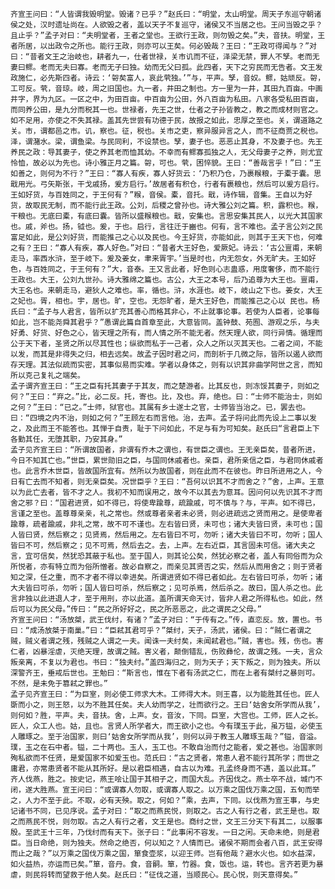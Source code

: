 <!-- { "loadSidebar": true } -->
    齐宣王问曰：“人皆谓我毁明堂。毁诸？已乎？”赵氏曰：“明堂，太山明堂。周天子东巡守朝诸侯之处，汉时遗址尚在。人欲毁之者，盖以天子不复巡守，诸侯又不当居之也。王问当毁之乎？且止乎？”孟子对曰：“夫明堂者，王者之堂也。王欲行王政，则勿毁之矣。”夫，音扶。明堂，王者所居，以出政令之所也。能行王政，则亦可以王矣。何必毁哉？王曰：“王政可得闻与？”对曰：“昔者文王之治岐也，耕者九一，仕者世禄，关市讥而不征，泽梁无禁，罪人不孥。老而无妻曰鳏。老而无夫曰寡。老而无子曰独。幼而无父曰孤。此四者，天下之穷民而无告者。文王发政施仁，必先斯四者。诗云：‘哿矣富人，哀此茕独。’”与，平声。孥，音奴。鳏，姑顽反。哿，工可反。茕，音琼。岐，周之旧国也。九一者，井田之制也。方一里为一井，其田九百亩。中画井字，界为九区。一区之中，为田百亩。中百亩为公田，外八百亩为私田。八家各受私田百亩，而同养公田，是九分而税其一也。世禄者，先王之世，仕者之子孙皆教之，教之而成材则官之。如不足用，亦使之不失其禄。盖其先世尝有功德于民，故报之如此，忠厚之至也。关，谓道路之关。市，谓都邑之市。讥，察也。征，税也。关市之吏，察异服异言之人，而不征商贾之税也。泽，谓潴水。梁，谓鱼梁。与民同利，不设禁也。孥，妻子也。恶恶止其身，不及妻子也。先王养民之政：导其妻子，使之养其老而恤其幼。不幸而有鳏寡孤独之人，无父母妻子之养，则尤宜怜恤，故必以为先也。诗小雅正月之篇。哿，可也。茕，困悴貌。王曰：“善哉言乎！”曰：“王如善之，则何为不行？”王曰：“寡人有疾，寡人好货云：‘乃积乃仓，乃裹糇粮，于橐于囊。思戢用光。弓矢斯张，干戈戚扬，爰方启行。’故居者有积仓，行者有裹粮也，然后可以爰方启行。王如好货，与百姓同之，于王何有？”糇，音侯。橐，音托。戢，诗作辑，音集。王自以为好货，故取民无制，而不能行此王政。公刘，后稷之曾孙也。诗大雅公刘之篇。积，露积也。糇，干粮也。无底曰橐，有底曰囊。皆所以盛糇粮也。戢，安集也。言思安集其民人，以光大其国家也。戚，斧也。扬，钺也。爰，于也。启行，言往迁于豳也。何有，言不难也。孟子言公刘之民富足如此，是公刘好货，而能推己之心以及民也。今王好货，亦能如此，则其于王天下也，何难之有？王曰：“寡人有疾，寡人好色。”对曰：“昔者大王好色，爱厥妃。诗云：‘古公亶甫，来朝走马，率西水浒，至于岐下。爰及姜女，聿来胥宇。’当是时也，内无怨女，外无旷夫。王如好色，与百姓同之，于王何有？”大，音泰。王又言此者，好色则心志蛊惑，用度奢侈，而不能行王政也。大王，公刘九世孙。诗大雅绵之篇也。古公，大王之本号，后乃追尊为大王也。亶甫，大王名也。来朝走马，避狄人之难也。率，循也。浒，水涯也。岐下，岐山之下也。姜女，大王之妃也。胥，相也。宇，居也。旷，空也。无怨旷者，是大王好色，而能推己之心以 民也。杨氏曰：“孟子与人君言，皆所以扩充其善心而格其非心，不止就事论事。若使为人臣者，论事每如此，岂不能尧舜其君乎？”愚谓此篇自首章至此，大意皆同。盖钟鼓、苑囿、游观之乐，与夫好勇、好货、好色之心，皆天理之所有，而人情之所不能无者。然天理人欲，同行异情。循理而公于天下者，圣贤之所以尽其性也；纵欲而私于一己者，众人之所以灭其天也。二者之间，不能以发，而其是非得失之归，相去远矣。故孟子因时君之问，而剖析于几微之际，皆所以遏人欲而存天理。其法似疏而实密，其事似易而实难。学者以身体之，则有以识其非曲学阿世之言，而知所以克己复礼之端矣。
    孟子谓齐宣王曰：“王之臣有托其妻子于其友，而之楚游者。比其反也，则冻馁其妻子，则如之何？”王曰：“弃之。”比，必二反。托，寄也。比，及也。弃，绝也。曰：“士师不能治士，则如之何？”王曰：“已之。”士师，狱官也。其属有乡士遂士之官，士师皆当治之。已，罢去也。曰：“四境之内不治，则如之何？”王顾左右而言他。治，去声。孟子将问此而先设上二事以发之，及此而王不能答也。其惮于自责，耻于下问如此，不足与有为可知矣。赵氏曰“言君臣上下各勤其任，无堕其职，乃安其身。”
    孟子见齐宣王曰：“所谓故国者，非谓有乔木之谓也，有世臣之谓也。王无亲臣矣，昔者所进，今日不知其亡也。”世臣，累世勋旧之臣，与国同休戚者也。亲臣，君所亲信之臣，与君同休戚者也。此言乔木世臣，皆故国所宜有。然所以为故国者，则在此而不在彼也。昨日所进用之人，今日有亡去而不知者，则无亲臣矣。况世臣乎？王曰：“吾何以识其不才而舍之？”舍，上声。王意以为此亡去者，皆不才之人。我初不知而误用之，故今不以其去为意耳。因问何以先识其不才而舍之邪？曰：“国君进贤，如不得已，将使卑踰尊，疏踰戚，可不慎与？与，平声。如不得已，言谨之至也。盖尊尊亲亲，礼之常也。然或尊者亲者未必贤，则必进疏远之贤而用之。是使卑者踰尊，疏者踰戚，非礼之常，故不可不谨也。左右皆曰贤，未可也；诸大夫皆曰贤，未可也；国人皆曰贤，然后察之；见贤焉，然后用之。左右皆曰不可，勿听；诸大夫皆曰不可，勿听；国人皆曰不可，然后察之；见不可焉，然后去之。去，上声。左右近臣，其言固未可信。诸大夫之言，宜可信矣，然犹恐其蔽于私也。至于国人，则其论公矣，然犹必察之者，盖人有同俗而为众所悦者，亦有特立而为俗所憎者。故必自察之，而亲见其贤否之实，然后从而用舍之；则于贤者知之深，任之重，而不才者不得以幸进矣。所谓进贤如不得已者如此。左右皆曰可杀，勿听；诸大夫皆曰可杀，勿听；国人皆曰可杀，然后察之；见可杀焉，然后杀之。故曰，国人杀之也。此言非独以此进退人才，至于用刑，亦以此道。盖所谓天命天讨，皆非人君之所得私也。如此，然后可以为民父母。”传曰：“民之所好好之，民之所恶恶之，此之谓民之父母。”
    齐宣王问曰：“汤放桀，武王伐纣，有诸？”孟子对曰：“于传有之。”传，直恋反。放，置也。书曰：“成汤放桀于南巢。”曰：“臣弒其君可乎？”桀纣，天子，汤武，诸侯。曰：“贼仁者谓之贼，贼义者谓之残，残贼之人谓之一夫。闻诛一夫纣矣，未闻弒君也。”贼，害也。残，伤也。害仁者，凶暴淫虐，灭绝天理，故谓之贼。害义者，颠倒错乱，伤败彝伦，故谓之残。一夫，言众叛亲离，不复以为君也。书曰：“独夫纣。”盖四海归之，则为天子；天下叛之，则为独夫。所以深警齐王，垂戒后世也。王勉曰：“斯言也，惟在下者有汤武之仁，而在上者有桀纣之暴则可。不然，是未免于篡弒之罪也。”
    孟子见齐宣王曰：“为巨室，则必使工师求大木。工师得大木。则王喜，以为能胜其任也。匠人斲而小之，则王怒，以为不胜其任矣。夫人幼而学之，壮而欲行之。王曰‘姑舍女所学而从我’，则何如？胜，平声。夫，音扶。舍，上声。女，音汝，下同。巨室，大宫也。工师，匠人之长。匠人，众工人也。姑，且也。言贤人所学者大，而王欲小之也。今有璞玉于此，虽万镒，必使玉人雕琢之。至于治国家，则曰‘姑舍女所学而从我’，则何以异于教玉人雕琢玉哉？”镒，音溢。璞，玉之在石中者。镒，二十两也。玉人，玉工也。不敢自治而付之能者，爱之甚也。治国家则殉私欲而不任贤，是爱国家不如爱玉也。范氏曰：“古之贤者，常患人君不能行其所学；而世之庸君，亦常患贤者不能从其所好。是以君臣相遇，自古以为难。孔孟终身而不遇，盖以此耳。”
    齐人伐燕，胜之。按史记，燕王哙让国于其相子之，而国大乱。齐因伐之。燕士卒不战，城门不闭，遂大胜燕。宣王问曰：“或谓寡人勿取，或谓寡人取之。以万乘之国伐万乘之国，五旬而举之，人力不至于此。不取，必有天殃。取之，何如？”乘，去声，下同。以伐燕为宣王事，与史记诸书不同，已见序说。孟子对曰：“取之而燕民悦，则取之。古之人有行之者，武王是也。取之而燕民不悦，则勿取。古之人有行之者，文王是也。商纣之世，文王三分天下有其二，以服事殷。至武王十三年，乃伐纣而有天下。张子曰：“此事闲不容发。一日之闲。天命未绝，则是君臣。当日命绝，则为独夫。然命之绝否，何以知之？人情而已。诸侯不期而会者八百，武王安得而止之哉？”以万乘之国伐万乘之国，箪食壶浆，以迎王师。岂有他哉？避水火也。如水益深，如火益热，亦运而已矣。”箪，音丹。食，音嗣。箪，竹器。食，饭也。运，转也。言齐若更为暴虐，则民将转而望救于他人矣。赵氏曰：“征伐之道，当顺民心。民心悦，则天意得矣。”
